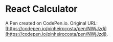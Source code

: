 # React Calculator

A Pen created on CodePen.io. Original URL: [https://codepen.io/pinheirocosta/pen/NWjJzdj](https://codepen.io/pinheirocosta/pen/NWjJzdj).


